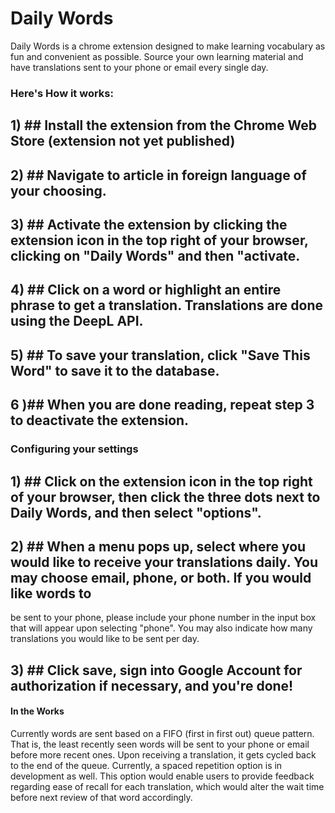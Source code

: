 # Daily Words

Daily Words is a chrome extension designed to make learning vocabulary as fun and convenient as possible. Source your own learning material and have translations 
sent to your phone or email every single day.

### Here's How it works:

## 1) ## Install the extension from the Chrome Web Store (extension not yet published)
## 2) ## Navigate to article in foreign language of your choosing.
## 3) ## Activate the extension by clicking the extension icon in the top right of your browser, clicking on "Daily Words" and then "activate.
## 4) ## Click on a word or highlight an entire phrase to get a translation. Translations are done using the DeepL API. 
## 5) ## To save your translation, click "Save This Word" to save it to the database.
## 6 )## When you are done reading, repeat step 3 to deactivate the extension.

### Configuring your settings

## 1) ## Click on the extension icon in the top right of your browser, then click the three dots next to Daily Words, and then select "options".
## 2) ## When a menu pops up, select where you would like to receive your translations daily. You may choose email, phone, or both. If you would like words to
be sent to your phone, please include your phone number in the input box that will appear upon selecting "phone". You may also indicate how many translations
you would like to be sent per day.
## 3) ## Click save, sign into Google Account for authorization if necessary, and you're done! 

#### In the Works
Currently words are sent based on a FIFO (first in first out) queue pattern. That is, the least recently seen words will be sent to your phone or email before
more recent ones. Upon receiving a translation, it gets cycled back to the end of the queue. Currently, a spaced repetition option is in development as well. 
This option would enable users to provide feedback regarding ease of recall for each translation, which would alter the wait time before next review of that word accordingly.
